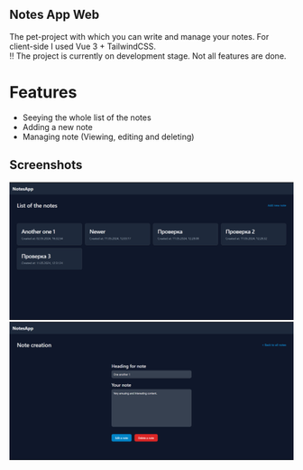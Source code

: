 ## Notes App Web
The pet-project with which you can write and manage your notes. For client-side I used Vue 3 + TailwindCSS. </br>
‼️ The project is currently on development stage. Not all features are done.
# Features
* Seeying the whole list of the notes
* Adding a new note
* Managing note (Viewing, editing and deleting)
## Screenshots
<img src="https://raw.githubusercontent.com/jezmunh/NotesApp-Web/main/screenshots/screenshot2.png" alt="screenshot" /> </br>
<img src="https://raw.githubusercontent.com/jezmunh/NotesApp-Web/main/screenshots/screenshot3.png" alt="screenshot" />
